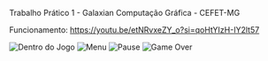 Trabalho Prático 1 - Galaxian
Computação Gráfica - CEFET-MG

Funcionamento: https://youtu.be/etNRvxeZY_o?si=qoHtYIzH-IY2lt57

![Dentro do Jogo](https://github.com/LuizGustavo8/TP1---Galaxian/assets/112887373/34dc565a-dd2a-444b-af15-8c1dfff81b8b)
![Menu](https://github.com/LuizGustavo8/TP1---Galaxian/assets/112887373/231fb180-5444-4470-b2ec-2a15d5672bb6)
![Pause](https://github.com/LuizGustavo8/TP1---Galaxian/assets/112887373/e3333bdd-d68d-4dd3-b990-832d8f44d454)
![Game Over](https://github.com/LuizGustavo8/TP1---Galaxian/assets/112887373/d4e85688-abc9-4164-93d9-868c0961f01e)

